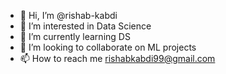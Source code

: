 - 👋 Hi, I’m @rishab-kabdi
- 👀 I’m interested in Data Science 
- 🌱 I’m currently learning DS
- 💞️ I’m looking to collaborate on ML projects
- 📫 How to reach me rishabkabdi99@gmail.com

<!---
rishab-kabdi/rishab-kabdi is a ✨ special ✨ repository because its `README.md` (this file) appears on your GitHub profile.
You can click the Preview link to take a look at your changes.
--->
